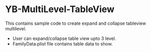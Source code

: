 # YB-MultiLevel-TableView
This contains sample code to create expand and collapse tableview multilevel.
   - User can expand/collapse table view upto 3 level.
   - FamilyData.plist file contains table data to show.
